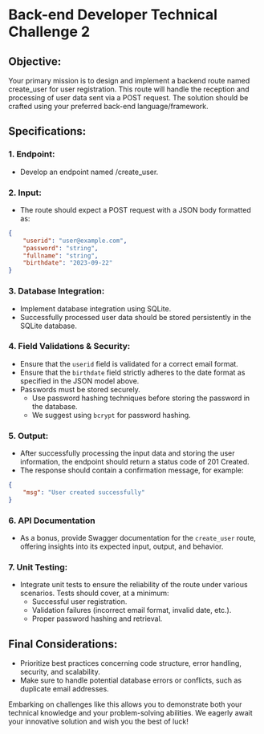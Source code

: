 # Back-end Developer Technical Challenge 2

## Objective:

Your primary mission is to design and implement a backend route named create_user for user registration. This route will handle the reception and processing of user data sent via a POST request. The solution should be crafted using your preferred back-end language/framework.

## Specifications:

### 1. Endpoint:

- Develop an endpoint named /create_user.

### 2. Input:

- The route should expect a POST request with a JSON body formatted as:

```json
{
    "userid": "user@example.com",
    "password": "string",
    "fullname": "string",
    "birthdate": "2023-09-22"
}
```

### 3. Database Integration:

- Implement database integration using SQLite.
- Successfully processed user data should be stored persistently in the SQLite database.

### 4. Field Validations & Security:

- Ensure that the `userid` field is validated for a correct email format.
- Ensure that the `birthdate` field strictly adheres to the date format as specified in the JSON model above.
- Passwords must be stored securely. 
  - Use password hashing techniques before storing the password in the database. 
  - We suggest using `bcrypt` for password hashing.

### 5. Output:

- After successfully processing the input data and storing the user information, the endpoint should return a status code of 201 Created.
- The response should contain a confirmation message, for example:

```json
{
    "msg": "User created successfully"
}
```

### 6. API Documentation

- As a bonus, provide Swagger documentation for the `create_user` route, offering insights into its expected input, output, and behavior.

### 7. Unit Testing:

- Integrate unit tests to ensure the reliability of the route under various scenarios. Tests should cover, at a minimum:
  - Successful user registration.
  - Validation failures (incorrect email format, invalid date, etc.).
  - Proper password hashing and retrieval.

## Final Considerations:

- Prioritize best practices concerning code structure, error handling, security, and scalability.
- Make sure to handle potential database errors or conflicts, such as duplicate email addresses.

Embarking on challenges like this allows you to demonstrate both your technical knowledge and your problem-solving abilities. We eagerly await your innovative solution and wish you the best of luck!